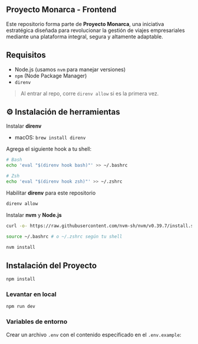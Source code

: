 ## **Proyecto Monarca - Frontend**

Este repositorio forma parte de **Proyecto Monarca**, una iniciativa estratégica diseñada para revolucionar la gestión de viajes empresariales mediante una plataforma integral, segura y altamente adaptable.  

## Requisitos

- Node.js (usamos `nvm` para manejar versiones)
- `npm` (Node Package Manager)
- `direnv`

> Al entrar al repo, corre `direnv allow` si es la primera vez.

## ⚙️ Instalación de herramientas
Instalar **direnv**

- macOS: `brew install direnv`

Agrega el siguiente hook a tu shell:
```bash
# Bash
echo 'eval "$(direnv hook bash)"' >> ~/.bashrc

# Zsh
echo 'eval "$(direnv hook zsh)"' >> ~/.zshrc
```

Habilitar **direnv** para este repositorio
```bash
direnv allow
```

Instalar **nvm** y **Node.js**
```bash
curl -o- https://raw.githubusercontent.com/nvm-sh/nvm/v0.39.7/install.sh | bash

source ~/.bashrc # o ~/.zshrc según tu shell

nvm install
```

## Instalación del Proyecto

```bash
npm install
```

### Levantar en local

```bash
npm run dev
```

### Variables de entorno
Crear un archivo `.env` con el contenido especificado en el `.env.example`:

```bash

```


